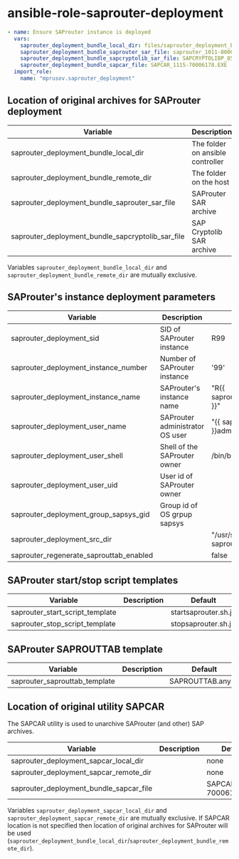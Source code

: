 ansible-role-saprouter-deployment
===

```yml
- name: Ensure SAProuter instance is deployed
  vars:
    saprouter_deployment_bundle_local_dir: files/saprouter_deployment_bundle
    saprouter_deployment_bundle_saprouter_sar_file: saprouter_1011-80003478.sar
    saprouter_deployment_bundle_sapcryptolib_sar_file: SAPCRYPTOLIBP_8544-20011697.SAR
    saprouter_deployment_bundle_sapcar_file: SAPCAR_1115-70006178.EXE
  import_role:
    name: "mprusov.saprouter_deployment"
```

Location of original archives for SAProuter deployment
---

| Variable | Description | Default |
| --- | --- | --- |
| saprouter_deployment_bundle_local_dir | The folder on ansible controller | files/saprouter_deployment_bundle |
| saprouter_deployment_bundle_remote_dir | The folder on the host | |
| saprouter_deployment_bundle_saprouter_sar_file | SAProuter SAR archive | saprouter_1011-80003478.sar |
| saprouter_deployment_bundle_sapcryptolib_sar_file | SAP Cryptolib SAR archive | SAPCRYPTOLIBP_8544-20011697.SAR |

Variables `saprouter_deployment_bundle_local_dir` and `saprouter_deployment_bundle_remote_dir` are mutually exclusive.

SAProuter's instance deployment parameters
---

| Variable | Description | Default |
| --- | --- | --- |
| saprouter_deployment_sid | SID of SAProuter instance | R99 |
| saprouter_deployment_instance_number | Number of SAProuter instance  | '99' |
| saprouter_deployment_instance_name | SAProuter's instance name | "R{{ saprouter_deployment_instance_number }}" |
| saprouter_deployment_user_name | SAProuter administrator OS user | "{{ saprouter_deployment_sid \| lower }}adm" |
| saprouter_deployment_user_shell | Shell of the SAProuter owner | /bin/bash |
| saprouter_deployment_user_uid | User id of SAProuter owner | |
| saprouter_deployment_group_sapsys_gid | Group id of OS grpup sapsys | |
| saprouter_deployment_src_dir | | "/usr/sap/src/{{ saprouter_deployment_sid }}" |
| saprouter_regenerate_saprouttab_enabled | | false |

SAProuter start/stop script templates
---

| Variable | Description | Default |
| --- | --- | --- |
| saprouter_start_script_template | | startsaprouter.sh.j2 |
| saprouter_stop_script_template | | stopsaprouter.sh.j2 |

SAProuter SAPROUTTAB template
---

| Variable | Description | Default |
| --- | --- | --- |
| saprouter_saprouttab_template | | SAPROUTTAB.any.j2 |

Location of original utility SAPCAR
---

The SAPCAR utility is used to unarchive SAProuter (and other) SAP archives.

| Variable | Description | Default |
| --- | --- | --- |
| saprouter_deployment_sapcar_local_dir  | | none |
| saprouter_deployment_sapcar_remote_dir | | none |
| saprouter_deployment_bundle_sapcar_file       | | SAPCAR_1115-70006178.EXE |

Variables `saprouter_deployment_sapcar_local_dir` and `saprouter_deployment_sapcar_remote_dir` are mutually exclusive.
If SAPCAR location is not specified then location of original archives for SAProuter will be used
(`saprouter_deployment_bundle_local_dir`/`saprouter_deployment_bundle_remote_dir`).
